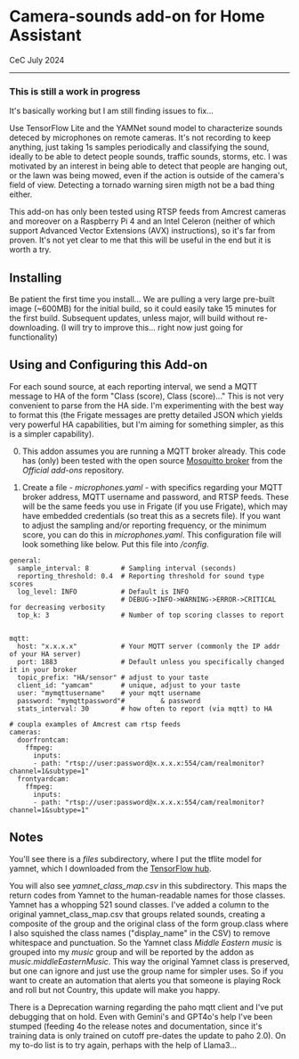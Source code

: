 # Camera-sounds add-on for Home Assistant
CeC
July 2024

---

### This is still a work in progress
It's basically working but I am still finding issues to fix...

Use TensorFlow Lite and the YAMNet sound model to characterize 
sounds deteced by  microphones on remote cameras.
It's not recording to keep anything, just taking 1s samples periodically and classifying
the sound, ideally to be able to detect people sounds, traffic sounds, storms, etc.
I was motivated by an interest in being able to detect that people are hanging out,
or the lawn was being mowed, even if the action is outside of the camera's field of
view.  Detecting a tornado 
warning siren migth not be a bad thing either.

This add-on has only been tested using RTSP feeds from Amcrest
cameras and moreover on a Raspberry Pi 4 and an Intel Celeron
(neither of which support Advanced Vector
Extensions (AVX) instructions), so it's far from proven.  It's not yet clear
to me that this will be useful in the end but it is worth a try.

## Installing
Be patient the first time you install...  We are pulling a very large pre-built
image (~600MB) for the initial build, so it could easily take 15 minutes for the
first build.  Subsequent updates, unless major, will build without re-downloading.
(I will try to improve this...  right now just going for functionality)

## Using and Configuring this Add-on

For each sound source, at each reporting interval,
we send a MQTT  message to HA of the form "Class (score), Class (score)..."
This is not very convenient to parse from the HA side. I'm experimenting with
the best way to format this (the Frigate messages are pretty detailed JSON
which yields very powerful HA capabilities, but I'm aiming for something
simpler, as this is a simpler capability).

0. This addon assumes you are running a MQTT broker already. This code
has (only) been tested with the open source
[Mosquitto broker](https://github.com/home-assistant/addons/tree/master/mosquitto) 
from the *Official add-ons* repository.

1. Create a file -  *microphones.yaml* - with specifics regarding your MQTT broker address,
MQTT username and password, and RTSP feeds. These will be the same feeds you use
in Frigate (if you use Frigate), which may have embedded credentials
(so treat this as a secrets file). If you want to adjust the sampling and/or
reporting frequency, or the minimum score, you can do this in *microphones.yaml*.
This configuration file will look something like below. Put this file into */config*.

```
general:
  sample_interval: 8        # Sampling interval (seconds)
  reporting_threshold: 0.4  # Reporting threshold for sound type scores
  log_level: INFO           # Default is INFO
                            # DEBUG->INFO->WARNING->ERROR->CRITICAL for decreasing verbosity
  top_k: 3                  # Number of top scoring classes to report


mqtt:
  host: "x.x.x.x"           # Your MQTT server (commonly the IP addr of your HA server)
  port: 1883                # Default unless you specifically changed it in your broker
  topic_prefix: "HA/sensor" # adjust to your taste
  client_id: "yamcam"       # unique, adjust to your taste
  user: "mymqttusername"    # your mqtt username 
  password: "mymqttpassword"#         & password
  stats_interval: 30        # how often to report (via mqtt) to HA

# coupla examples of Amcrest cam rtsp feeds
cameras:
  doorfrontcam:
    ffmpeg:
      inputs:
      - path: "rtsp://user:password@x.x.x.x:554/cam/realmonitor?channel=1&subtype=1"
  frontyardcam:
    ffmpeg:
      inputs:
      - path: "rtsp://user:password@x.x.x.x:554/cam/realmonitor?channel=1&subtype=1"
```


## Notes

You'll see there is a *files* subdirectory, where I put the tflite model for yamnet,
which I downloaded from the
[TensorFlow hub](https://www.kaggle.com/models/google/yamnet/tfLite/classification-tflite/1?lite-format=tflite&tfhub-redirect=true).

You will also see *yamnet_class_map.csv* in this subdirectory. This maps the
return codes from Yamnet to the human-readable names for those classes. Yamnet has
a whopping 521 sound classes.  I've added a column to the original yamnet_class_map.csv
that groups related sounds, creating a composite of the group and the original class of the
form group.class where I also squished the class names ("display_name" in the CSV)
to remove whitespace and punctuation.
So the Yamnet class *Middle Eastern music* is grouped into
my *music* group and will be reported by the addon as *music.middleEasternMusic*.
This way the original Yamnet class is preserved, but one can ignore and just use the
group name for simpler uses.  So if you want to create an automation that alerts you
that someone is playing Rock and roll but not Country, this update will make you happy.

There is a Deprecation warning regarding the paho mqtt client and I've 
put debugging that on hold. Even with Gemini's and GPT4o's help I've been stumped
(feeding 4o the release notes and documentation, since it's training data  is only trained on
cutoff pre-dates the update to paho 2.0). On my to-do list is to try again,
perhaps with the help of Llama3... 


